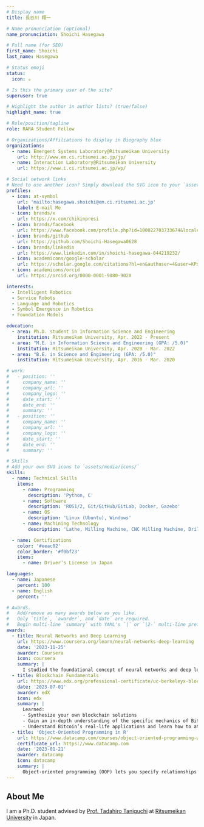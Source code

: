 ```yaml
---
# Display name
title: 長谷川 翔一

# Name pronunciation (optional)
name_pronunciation: Shoichi Hasegawa

# Full name (for SEO)
first_name: Shoichi
last_name: Hasegawa

# Status emoji
status:
  icon: ☕️

# Is this the primary user of the site?
superuser: true

# Highlight the author in author lists? (true/false)
highlight_name: true

# Role/position/tagline
role: RARA Student Fellow

# Organizations/Affiliations to display in Biography blox
organizations:
  - name: Emergent Systems Laboratory@Ritsumeikan University
    url: http://www.em.ci.ritsumei.ac.jp/jp/
  - name: Interaction Laboratory@Ritsumeikan University 
    url: https://www.i.ci.ritsumei.ac.jp/wp/

# Social network links
# Need to use another icon? Simply download the SVG icon to your `assets/media/icons/` folder.
profiles:
  - icon: at-symbol
    url: 'mailto:hasegawa.shoichi@em.ci.ritsumei.ac.jp'
    label: E-mail Me
  - icon: brands/x
    url: https://x.com/chikinpresi
  - icon: brands/facebook
    url: https://www.facebook.com/profile.php?id=100022703733674&locale=ja_JP
  - icon: brands/github
    url: https://github.com/Shoichi-Hasegawa0628
  - icon: brands/linkedin
    url: https://www.linkedin.com/in/shoichi-hasegawa-044219232/
  - icon: academicons/google-scholar
    url: https://scholar.google.com/citations?hl=en&authuser=4&user=KPxSCJUAAAAJ
  - icon: academicons/orcid
    url: https://orcid.org/0000-0001-9080-902X

interests:
  - Intelligent Robotics
  - Service Robots
  - Language and Robotics
  - Symbol Emergence in Robotics
  - Foundation Models

education:
  - area: Ph.D. student in Information Science and Engineering
    institution: Ritsumeikan University, Apr. 2022 - Present
  - area: "M.E. in Information Science and Engineering (GPA: /5.0)"
    institution: Ritsumeikan University, Apr. 2020 - Mar. 2022
  - area: "B.E. in Science and Engineering (GPA: /5.0)"
    institution: Ritsumeikan University, Apr. 2016 - Mar. 2020

# work:
#   - position: ''
#     company_name: ''
#     company_url: ''
#     company_logo: ''
#     date_start: ''
#     date_end: ''
#     summary: ''
#   - position: ''
#     company_name: ''
#     company_url: ''
#     company_logo: ''
#     date_start: ''
#     date_end: ''
#     summary: ''

# Skills
# Add your own SVG icons to `assets/media/icons/`
skills:
  - name: Technical Skills
    items:
      - name: Programming
        description: 'Python, C'
      - name: Software
        description: 'ROS1/2, Git/GitHub/GitLab, Docker, Gazebo'
      - name: OS
        description: 'Linux (Ubuntu), Windows'
      - name: Machining Technology
        description: 'Lathe, Milling Machine, CNC Milling Machine, Drilling Machine, 3D Printing, Laser Cutter, CAD, CAM'

  - name: Certifications
    color: '#eeac02'
    color_border: '#f0bf23'
    items:
      - name: Driver’s License in Japan

languages:
  - name: Japanese
    percent: 100
  - name: English
    percent: ''

# Awards.
#   Add/remove as many awards below as you like.
#   Only `title`, `awarder`, and `date` are required.
#   Begin multi-line `summary` with YAML's `|` or `|2-` multi-line prefix and indent 2 spaces below.
awards:
  - title: Neural Networks and Deep Learning
    url: https://www.coursera.org/learn/neural-networks-deep-learning
    date: '2023-11-25'
    awarder: Coursera
    icon: coursera
    summary: |
      I studied the foundational concept of neural networks and deep learning. By the end, I was familiar with the significant technological trends driving the rise of deep learning; build, train, and apply fully connected deep neural networks; implement efficient (vectorized) neural networks; identify key parameters in a neural network’s architecture; and apply deep learning to your own applications.
  - title: Blockchain Fundamentals
    url: https://www.edx.org/professional-certificate/uc-berkeleyx-blockchain-fundamentals
    date: '2023-07-01'
    awarder: edX
    icon: edx
    summary: |
      Learned:
      - Synthesize your own blockchain solutions
      - Gain an in-depth understanding of the specific mechanics of Bitcoin
      - Understand Bitcoin’s real-life applications and learn how to attack and destroy Bitcoin, Ethereum, smart contracts and Dapps, and alternatives to Bitcoin’s Proof-of-Work consensus algorithm
  - title: 'Object-Oriented Programming in R'
    url: https://www.datacamp.com/courses/object-oriented-programming-with-s3-and-r6-in-r
    certificate_url: https://www.datacamp.com
    date: '2023-01-21'
    awarder: datacamp
    icon: datacamp
    summary: |
      Object-oriented programming (OOP) lets you specify relationships between functions and the objects that they can act on, helping you manage complexity in your code. This is an intermediate level course, providing an introduction to OOP, using the S3 and R6 systems. S3 is a great day-to-day R programming tool that simplifies some of the functions that you write. R6 is especially useful for industry-specific analyses, working with web APIs, and building GUIs.
---
```


## About Me

I am a Ph.D. student advised by [Prof. Tadahiro Taniguchi](https://www.tanichu.com/) at [Ritsumeikan University](https://en.ritsumei.ac.jp/gsise/) in Japan.
